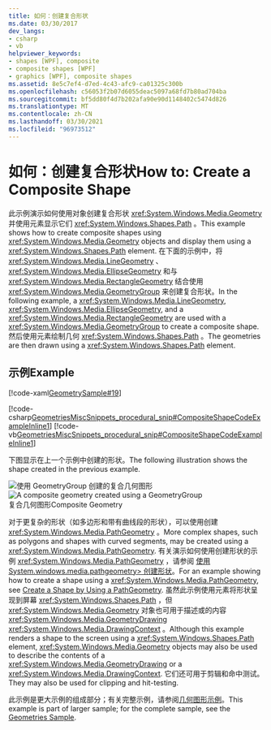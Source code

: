 ```yaml
---
title: 如何：创建复合形状
ms.date: 03/30/2017
dev_langs:
- csharp
- vb
helpviewer_keywords:
- shapes [WPF], composite
- composite shapes [WPF]
- graphics [WPF], composite shapes
ms.assetid: 8e5c7ef4-d7ed-4c43-afc9-ca01325c300b
ms.openlocfilehash: c56053f2b07d6055deac5097a68fd7b80ad704ba
ms.sourcegitcommit: bf5dd80f4d7b202afa90e90d1148402c5474d826
ms.translationtype: MT
ms.contentlocale: zh-CN
ms.lasthandoff: 03/30/2021
ms.locfileid: "96973512"
---
```

# <a name="how-to-create-a-composite-shape"></a><span data-ttu-id="95aa7-102">如何：创建复合形状</span><span class="sxs-lookup"><span data-stu-id="95aa7-102">How to: Create a Composite Shape</span></span>
<span data-ttu-id="95aa7-103">此示例演示如何使用对象创建复合形状 <xref:System.Windows.Media.Geometry> 并使用元素显示它们 <xref:System.Windows.Shapes.Path> 。</span><span class="sxs-lookup"><span data-stu-id="95aa7-103">This example shows how to create composite shapes using <xref:System.Windows.Media.Geometry> objects and display them using a <xref:System.Windows.Shapes.Path> element.</span></span> <span data-ttu-id="95aa7-104">在下面的示例中，将 <xref:System.Windows.Media.LineGeometry> 、 <xref:System.Windows.Media.EllipseGeometry> 和与 <xref:System.Windows.Media.RectangleGeometry> 结合使用 <xref:System.Windows.Media.GeometryGroup> 来创建复合形状。</span><span class="sxs-lookup"><span data-stu-id="95aa7-104">In the following example, a <xref:System.Windows.Media.LineGeometry>, <xref:System.Windows.Media.EllipseGeometry>, and a <xref:System.Windows.Media.RectangleGeometry> are used with a <xref:System.Windows.Media.GeometryGroup> to create a composite shape.</span></span> <span data-ttu-id="95aa7-105">然后使用元素绘制几何 <xref:System.Windows.Shapes.Path> 。</span><span class="sxs-lookup"><span data-stu-id="95aa7-105">The geometries are then drawn using a <xref:System.Windows.Shapes.Path> element.</span></span>  
  
## <a name="example"></a><span data-ttu-id="95aa7-106">示例</span><span class="sxs-lookup"><span data-stu-id="95aa7-106">Example</span></span>  
 [!code-xaml[GeometrySample#19](~/samples/snippets/csharp/VS_Snippets_Wpf/GeometrySample/CS/combininggeometriesexample.xaml#19)]  
  
 [!code-csharp[GeometriesMiscSnippets_procedural_snip#CompositeShapeCodeExampleInline1](~/samples/snippets/csharp/VS_Snippets_Wpf/GeometriesMiscSnippets_procedural_snip/CSharp/CompositeShapeExample.cs#compositeshapecodeexampleinline1)]
 [!code-vb[GeometriesMiscSnippets_procedural_snip#CompositeShapeCodeExampleInline1](~/samples/snippets/visualbasic/VS_Snippets_Wpf/GeometriesMiscSnippets_procedural_snip/visualbasic/compositeshapeexample.vb#compositeshapecodeexampleinline1)]  
  
 <span data-ttu-id="95aa7-107">下图显示在上一个示例中创建的形状。</span><span class="sxs-lookup"><span data-stu-id="95aa7-107">The following illustration shows the shape created in the previous example.</span></span>  
  
 <span data-ttu-id="95aa7-108">![使用 GeometryGroup 创建的复合几何图形](./media/wcpsdk-graphicsmm-compositegeometryexample1.jpg "wcpsdk_graphicsmm_compositegeometryexample1")</span><span class="sxs-lookup"><span data-stu-id="95aa7-108">![A composite geometry created using a GeometryGroup](./media/wcpsdk-graphicsmm-compositegeometryexample1.jpg "wcpsdk_graphicsmm_compositegeometryexample1")</span></span>  
<span data-ttu-id="95aa7-109">复合几何图形</span><span class="sxs-lookup"><span data-stu-id="95aa7-109">Composite Geometry</span></span>  
  
 <span data-ttu-id="95aa7-110">对于更复杂的形状（如多边形和带有曲线段的形状），可以使用创建 <xref:System.Windows.Media.PathGeometry> 。</span><span class="sxs-lookup"><span data-stu-id="95aa7-110">More complex shapes, such as polygons and shapes with curved segments, may be created using a <xref:System.Windows.Media.PathGeometry>.</span></span> <span data-ttu-id="95aa7-111">有关演示如何使用创建形状的示例 <xref:System.Windows.Media.PathGeometry> ，请参阅 [使用 System.windows.media.pathgeometry> 创建形状](how-to-create-a-shape-by-using-a-pathgeometry.md)。</span><span class="sxs-lookup"><span data-stu-id="95aa7-111">For an example showing how to create a shape using a <xref:System.Windows.Media.PathGeometry>, see [Create a Shape by Using a PathGeometry](how-to-create-a-shape-by-using-a-pathgeometry.md).</span></span>  <span data-ttu-id="95aa7-112">虽然此示例使用元素将形状呈现到屏幕 <xref:System.Windows.Shapes.Path> ，但 <xref:System.Windows.Media.Geometry> 对象也可用于描述或的内容 <xref:System.Windows.Media.GeometryDrawing> <xref:System.Windows.Media.DrawingContext> 。</span><span class="sxs-lookup"><span data-stu-id="95aa7-112">Although this example renders a shape to the screen using a <xref:System.Windows.Shapes.Path> element, <xref:System.Windows.Media.Geometry> objects may also be used to describe the contents of a <xref:System.Windows.Media.GeometryDrawing> or a <xref:System.Windows.Media.DrawingContext>.</span></span> <span data-ttu-id="95aa7-113">它们还可用于剪辑和命中测试。</span><span class="sxs-lookup"><span data-stu-id="95aa7-113">They may also be used for clipping and hit-testing.</span></span>  
  
 <span data-ttu-id="95aa7-114">此示例是更大示例的组成部分；有关完整示例，请参阅[几何图形示例](https://github.com/Microsoft/WPF-Samples/tree/master/Graphics/Geometry)。</span><span class="sxs-lookup"><span data-stu-id="95aa7-114">This example is part of larger sample; for the complete sample, see the [Geometries Sample](https://github.com/Microsoft/WPF-Samples/tree/master/Graphics/Geometry).</span></span>
